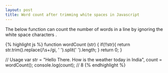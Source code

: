 ```yaml
---
layout: post
title: Word count after trimming white spaces in Javascript
---
```


The below function can count the number of words in a line by ignoring the white space characters .

{% highlight js %}
function wordCount (str) {
    if(!!str){
        return str.trim().replace(/\s+/gi, ' ').split(' ').length;
    }
    return 0;
}

// Usage 
var str = "Hello There. How is the   weather     today in   India",
count = wordCount();
console.log(count); // 8
{% endhighlight %}
